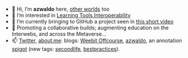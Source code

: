 - 👋 Hi, I’m <strong>azwaldo</strong> here, <a href="http://wiki.secondlife.com/wiki/User:Azwaldo_Villota">other worlds</a> too
- 👀 I’m interested in <a href="https://www.imsglobal.org/glossary">Learning Tools Interoperability</a>
- 🌱 I’m currently bringing to GitHub a project seen in <a href="https://www.youtube.com/embed/Yl1f13rAzzs">this short video</a>
- 💞️ Promoting a collaborative builds; augmenting education on the Interwebs, and across the Metaverse...
- 📫 <a href="https://twitter.com/PollOccupier">Twitter</a>, <a href="http://about.me/azwaldo">about.me</a>: blogs: <a href="http://weebitoffcourse.wordpress.com">Weebit Offcourse</a>, <a href="http://azwaldo.wordpress.com">azwaldo</a>, an annotation <a href="https://hypothes.is/users/azwaldo?q=tag%3ALTI-discussion">spigot</a> (new tags: <a href="https://hypothes.is/users/azwaldo?q=tag%3Asecondlife">secondlife</a>, <a href="https://hypothes.is/users/azwaldo?q=tag%3Abestpractices">bestpractices</a>).

<!---
azwaldo/azwaldo is a ✨ special ✨ repository because its `README.md` (this file) appears on your GitHub profile.
You can click the Preview link to take a look at your changes.
--->
